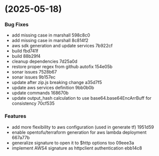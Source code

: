 #  (2025-05-18)


### Bug Fixes

* add missing case in marshall 598c8c0
* add missing case in marshall 8c814f2
* aws sdk generation and update services 7b922cf
* build fbd741f
* build 88b29f4
* cleanup dependencies 7d25a0d
* restore proper regex from github autofix 154e05b
* sonar issues 7528b67
* sonar issues 9b157ec
* update after zip.js breaking change a35d7f5
* update aws services definition 9bb0b0b
* update commands 168670b
* update output_hash calculation to use base64.base64EncArrBuff for consistency 70cf535


### Features

* add more flexibility to aws configuration (used in generate tf) 1951d59
* enable opentofu/terraform generation for aws lambda deployment 667a77b
* generalize signature to open it to $http options too 09eee3a
* implement AWS4 signature as httpclient authentication ebb14c8



